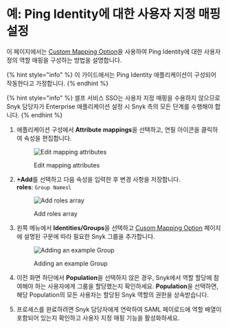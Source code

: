 # 예: Ping Identity에 대한 사용자 지정 매핑 설정

이 페이지에서는 [Custom Mapping Option](./)을 사용하여 Ping Identity에 대한 사용자 정의 역할 매핑을 구성하는 방법을 설명합니다.

{% hint style="info" %}
이 가이드에서는 Ping Identity 애플리케이션이 구성되어 작동한다고 가정합니다.
{% endhint %}

{% hint style="info" %}
셀프 서비스 SSO는 사용자 지정 매핑을 수용하지 않으므로 Snyk 담당자가 Enterprise 애플리케이션 설정 시 Snyk 측의 모든 단계를 수행해야 합니다.
{% endhint %}

1.  애플리케이션 구성에서 **Attribute mappings**을 선택하고, 연필 아이콘을 클릭하여 속성을 편집합니다.

    <figure><img src="../../../.gitbook/assets/6 (3).png" alt="Edit mapping attributes"><figcaption><p>Edit mapping attributes</p></figcaption></figure>
2.  **+Add**를 선택하고 다음 속성을 입력한 후 변경 사항을 저장합니다.\
    **roles**: `Group Names`\\

    <figure><img src="../../../.gitbook/assets/Screenshot 2023-09-05 at 12.02.30 PM.png" alt="Add roles array"><figcaption><p>Add roles array</p></figcaption></figure>
3.  왼쪽 메뉴에서 **Identities/Groups**을 선택하고 [Cusom Mapping Option](./) 페이지에 설명된 구문에 따라 필요한 Snyk 그룹을 추가합니다.

    <figure><img src="../../../.gitbook/assets/12 (2).png" alt="Adding an example Group"><figcaption><p>Adding an example Group</p></figcaption></figure>
4. 이전 화면 하단에서 **Population**을 선택하지 않은 경우, Snyk에서 역할 할당에 참여해야 하는 사용자에게 그룹을 할당했는지 확인하세요. **Population**을 선택하면, 해당 Population의 모든 사용자는 할당된 Snyk 역할의 권한을 상속받습니다.
5. 프로세스를 완료하려면 Snyk 담당자에게 연락하여 SAML 페이로드에 역할 배열이 포함되어 있는지 확인하고 사용자 지정 매핑 기능을 활성화하세요.

